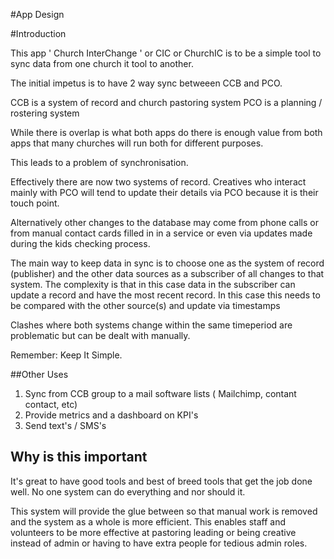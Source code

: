 #App Design

#Introduction

This app ' Church InterChange ' or CIC or ChurchIC is to be a simple tool to sync data from one 
church it tool to another.

The initial impetus is to have 2 way sync betweeen CCB and PCO.
 
CCB is a system of record and church pastoring system
PCO is a planning / rostering system

While there is overlap is what both apps do there is enough value from both apps that many churches 
will run both for different purposes.

This leads to a problem of synchronisation.
 
Effectively there are now two systems of record. Creatives who interact mainly with PCO will 
tend to update their details via PCO because it is their touch point. 

Alternatively other changes to the database may come from phone calls or from manual contact 
 cards filled in in a service or even via updates made during the kids checking process.
 
The main way to keep data in sync is to choose one as the system of record (publisher) and the other data
sources as a subscriber of all changes to that system. The complexity is that in this case data
in the subscriber can update a record and have the most recent record. In this case this needs to 
be compared with the other source(s) and update via timestamps
 
Clashes where both systems change within the same timeperiod are problematic but can be dealt with manually.


Remember: Keep It Simple.


##Other Uses

1. Sync from CCB group to a mail software lists ( Mailchimp, contant contact, etc)
2. Provide metrics and a dashboard on KPI's
3. Send text's / SMS's 

## Why is this important

It's great to have good tools and best of breed tools that get the job done well.
No one system can do everything and nor should it. 

This system will provide the glue between so that manual work is removed and the system as a 
whole is more efficient. This enables staff and volunteers to be more effective at pastoring 
leading or being creative instead of admin or having to have extra people for tedious admin roles.
 
 







